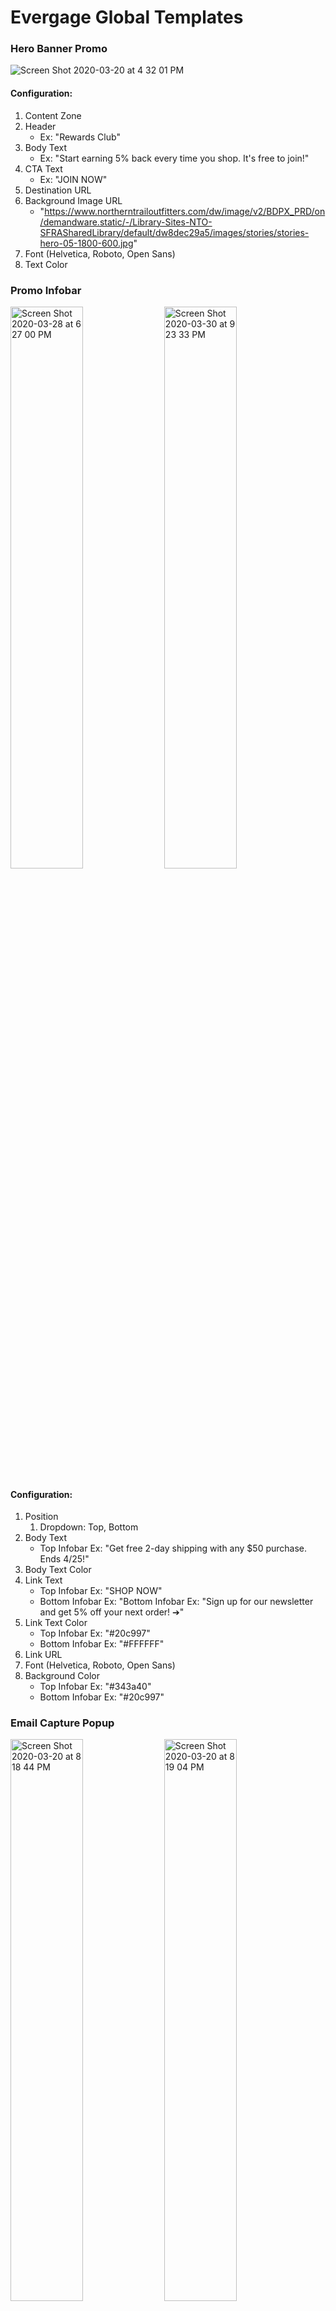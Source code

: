 # Evergage Global Templates

### Hero Banner Promo
![Screen Shot 2020-03-20 at 4 32 01 PM](https://user-images.githubusercontent.com/32201252/77213621-adcb3280-6ac8-11ea-94ec-7c049b775d8c.png)

#### Configuration:
1. Content Zone
2. Header
    - Ex: "Rewards Club"
3. Body Text
    - Ex: "Start earning 5% back every time you shop. It's free to join!"
4. CTA Text
    - Ex: "JOIN NOW"
5. Destination URL
6. Background Image URL
    - "https://www.northerntrailoutfitters.com/dw/image/v2/BDPX_PRD/on/demandware.static/-/Library-Sites-NTO-SFRASharedLibrary/default/dw8dec29a5/images/stories/stories-hero-05-1800-600.jpg"
7. Font (Helvetica, Roboto, Open Sans)
8. Text Color



### Promo Infobar
<div>
<img width="48%" alt="Screen Shot 2020-03-28 at 6 27 00 PM" src="https://user-images.githubusercontent.com/32201252/77837994-71c94a80-7124-11ea-900a-4971eaec48ba.png">


<img width="48%" alt="Screen Shot 2020-03-30 at 9 23 33 PM" src="https://user-images.githubusercontent.com/32201252/77986749-c3143e00-72cc-11ea-9d6e-c6f0dd781cd9.png">
</div>

#### Configuration: 
1. Position
   1. Dropdown: Top, Bottom
2. Body Text
    - Top Infobar Ex: "Get free 2-day shipping with any $50 purchase. Ends 4/25!"
3. Body Text Color
4. Link Text
    - Top Infobar Ex: "SHOP NOW"
    - Bottom Infobar Ex: "Bottom Infobar Ex: "Sign up for our newsletter and get 5% off your next order! ➔"
5. Link Text Color
    - Top Infobar Ex: "#20c997"
    - Bottom Infobar Ex: "#FFFFFF"
6. Link URL
7. Font (Helvetica, Roboto, Open Sans)
8. Background Color
    - Top Infobar Ex: "#343a40"
    - Bottom Infobar Ex: "#20c997"

### Email Capture Popup
<div>
<img width="48%" alt="Screen Shot 2020-03-20 at 8 18 44 PM" src="https://user-images.githubusercontent.com/32201252/77218651-d49a6080-6aea-11ea-93f4-1149febfeaa4.png">

<img width="48%" alt="Screen Shot 2020-03-20 at 8 19 04 PM" src="https://user-images.githubusercontent.com/32201252/77218652-d6642400-6aea-11ea-882b-cdc85ca2397a.png">
</div>

#### Configuration: 
1. Header
    - Ex: "Join Rewards Club today and get 10% off your next order."
1. CTA Text
    - Ex: "Sign Me Up"
1. Cancel Text
    - Ex: "No Thanks"
1. Confirmation Text
    - Ex: "Thank You!"
1. Confirmatin Subtext
    - Ex: "Check your email for the discount code!"
1. Background Image URL
    - Ex: "https://www.northerntrailoutfitters.com/on/demandware.static/-/Library-Sites-NTO-SFRASharedLibrary/default/dw656a6e88/images/homepage/home-rain-gear-hero-450-600@2x.jpg"
1. Font (Helvetica, Roboto, Open Sans)
1. Text Color

### Product Recommendations
<img width="1152" alt="Screen Shot 2020-03-24 at 8 04 45 PM" src="https://user-images.githubusercontent.com/32201252/77497536-c6aa4f80-6e0a-11ea-9e6b-ba4461c4457d.png">


#### Configuration: 
1. Content Zone
1. Title
    - Ex: "Product Recommendations"
1. Recipe
1. Max Results
1. Exclusions
1. Font (Helvetica, Roboto, Open Sans)
1. Text Color

### Callout
<div>
<img width="48%" alt="Screen Shot 2020-04-03 at 12 02 40 AM" src="https://user-images.githubusercontent.com/32201252/78333423-a8490000-753e-11ea-951d-36e0eb2f8176.png">
<img width="48%" alt="Screen Shot 2020-04-03 at 12 02 59 AM" src="https://user-images.githubusercontent.com/32201252/78333407-a41ce280-753e-11ea-8d42-dcc5a468ddcb.png">
</div>

#### Configuration: 
1. Callout Direction (Top, Bottom, Left, Right)
1. Body Text
    - Ex: "Have questions? Ask us here!"
1. Body Text Color
1. Link Text
1. Link Text Color
1. Link URL
1. Font (Helvetica, Roboto, Open Sans)
1. Background Color
